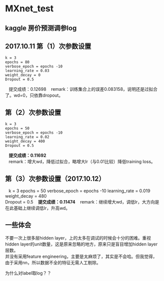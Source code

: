 # MXnet_test
## kaggle 房价预测调参log
## 2017.10.11 第（1）次参数设置
    k = 3
    epochs = 80
    verbose_epoch = epochs -10
    learning_rate = 0.03
    weight_decay = 0
    Dropout = 0.5
    提交成绩：0.12698
    remark：训练集合上的误差0.083158，说明还是过拟合了。wd=0，只依靠dropout。  

## 第（2）次参数设置
    k = 3
    epochs = 50
    verbose_epoch = epochs -10
    learning_rate = 0.02
    weight_decay = 400
    Dropout = 0.5
    **提交成绩：0.11692**  
    remark：增大wd，降低过拟合，略增大lr（与0.01比较）降低training loss。
## 第（3）次参数设置（2017.10.12）
    k = 3
    epochs = 50
    verbose_epoch = epochs -10
    learning_rate = 0.019
    weight_decay = 480  
    Dropout = 0.5
    **提交成绩：0.11474** 
    remark：继续增大wd，调低lr，大方向是在此基础上继续调低lr，升高wd。




## 一些体会
不要一次上很多层hidden layer，上的太多在调试的时候会十分的困难。重视hidden layer的unit数量，这是原来忽略的地方，原来只是盲目增加hidden layer层数。  
并没有采用feature engineering，主要是太麻烦了，其实是不会哈。但我觉得，由于采用nn，所以数据不全的特征无需人工剔除。

为什么对label取log？？
